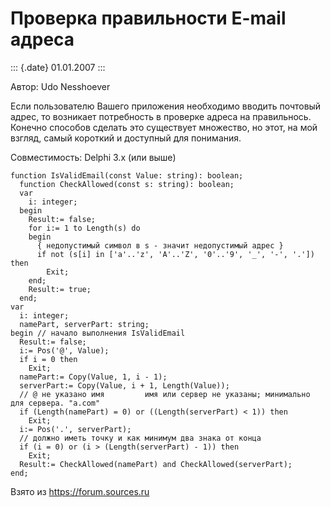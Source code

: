 Проверка правильности E-mail адреса
===================================

::: {.date}
01.01.2007
:::

Автор: Udo Nesshoever

Если пользователю Вашего приложения необходимо вводить почтовый адрес,
то возникает потребность в проверке адреса на правильнось. Конечно
способов сделать это существует множество, но этот, на мой взгляд, самый
короткий и доступный для понимания.

Совместимость: Delphi 3.x (или выше)

    function IsValidEmail(const Value: string): boolean; 
      function CheckAllowed(const s: string): boolean; 
      var 
        i: integer; 
      begin 
        Result:= false; 
        for i:= 1 to Length(s) do 
        begin 
          { недопустимый символ в s - значит недопустимый адрес } 
          if not (s[i] in ['a'..'z', 'A'..'Z', '0'..'9', '_', '-', '.']) then 
            Exit; 
        end; 
        Result:= true; 
      end; 
    var 
      i: integer; 
      namePart, serverPart: string; 
    begin // начало выполнения IsValidEmail 
      Result:= false; 
      i:= Pos('@', Value); 
      if i = 0 then 
        Exit; 
      namePart:= Copy(Value, 1, i - 1); 
      serverPart:= Copy(Value, i + 1, Length(Value)); 
      // @ не указано имя         имя или сервер не указаны; минимально для сервера. "a.com" 
      if (Length(namePart) = 0) or ((Length(serverPart) < 1)) then 
        Exit; 
      i:= Pos('.', serverPart); 
      // должно иметь точку и как минимум два знака от конца 
      if (i = 0) or (i > (Length(serverPart) - 1)) then 
        Exit; 
      Result:= CheckAllowed(namePart) and CheckAllowed(serverPart); 
    end; 

Взято из <https://forum.sources.ru>
